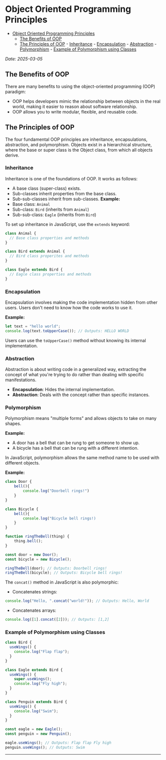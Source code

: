 # Object Oriented Programming Principles

<!--toc:start-->

- [Object Oriented Programming Principles](#object-oriented-programming-principles)
  - [The Benefits of OOP](#the-benefits-of-oop)
  - [The Principles of OOP](#the-principles-of-oop) - [Inheritance](#inheritance) - [Encapsulation](#encapsulation) - [Abstraction](#abstraction) - [Polymorphism](#polymorphism) - [Example of Polymorphism using Classes](#example-of-polymorphism-using-classes)
  <!--toc:end-->

_Date: 2025-03-05_

## The Benefits of OOP

There are many benefits to using the object-oriented programming (OOP) paradigm:

- OOP helps developers mimic the relationship between objects in the real world, making it easier to reason about software relationship.
- OOP allows you to write modular, flexible, and reusable code.

## The Principles of OOP

The four fundamental OOP principles are inheritance, encapsulations, abstraction, and polymorphism. Objects exist in a hierarchical structure, where the base or super class is the Object class, from which all objects derive.

### Inheritance

Inheritance is one of the foundations of OOP. It works as follows:

- A base class (super-class) exists.
- Sub-classes inherit properties from the base class.
- Sub-sub-classes inherit from sub-classes.
  **Example:**
- Base class: `Animal`
- Sub-class: `Bird` (inherits from `Animal`)
- Sub-sub-class: `Eagle` (inherits from `Bird`)

To set up inheritance in JavaScript, use the `extends` keyword:

```js
class Animal {
  // Base class properties and methods
}

class Bird extends Animal {
  // Bird class properites and methods
}

class Eagle extends Bird {
  // Eagle class properties and methods
}
```

### Encapsulation

Encapsulation involves making the code implementation hidden from other users. Users don't need to know how the code works to use it.

**Example:**

```js
let text = "hello world";
console.log(text.toUpperCase()); // Outputs: HELLO WORLD
```

Users can use the `toUpperCase()` method without knowing its internal implementation.

### Abstraction

Abstraction is about writing code in a generalized way, extracting the concept of what you're trying to do rather than dealing with specific manifestations.

- **Encapsulation**: Hides the internal implementation.
- **Abstraction**: Deals with the concept rather than specific instances.

### Polymorphism

Polymorphism means "multiple forms" and allows objects to take on many shapes.

**Example:**

- A door has a bell that can be rung to get someone to show up.
- A bicycle has a bell that can be rung with a different intention.

In JavaScript, polymorphism allows the same method name to be used with different objects.

**Example:**

```js
class Door {
	bell(){
		console.log("Doorbell rings!")
	}
}

class Bicycle {
	bell(){
		console.log("Bicycle bell rings!)
	}
}

function ringTheBell(thing) {
	thing.bell();
}

const door = new Door();
const bicycle = new Bicycle();

ringTheBell(door); // Outputs: Doorbell rings!
ringTheBell(bicycle); // Outputs: Bicycle bell rings!
```

The `concat()` method in JavaScript is also polymorphic:

- Concatenates strings:

```js
console.log("Hello, ".concat("world!")); // Outputs: Hello, World
```

- Concatenates arrays:

```js
console.log([1].concat([2])); // Outputs: [1,2]
```

### Example of Polymorphism using Classes

```js
class Bird {
  useWings() {
    console.log("Flap flap");
  }
}

class Eagle extends Bird {
  useWings() {
    super.useWings();
    console.log("Fly high");
  }
}

class Penguin extends Bird {
  useWings() {
    console.log("Swim");
  }
}

const eagle = new Eagle();
const penguin = new Penguin();

eagle.useWings(); // Outputs: Flap flap Fly high
penguin.useWings(); // Outputs: Swim
```

---
